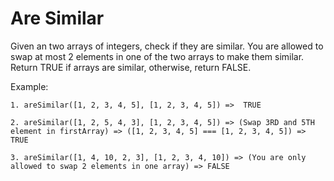 # Are Similar

Given an two arrays of integers, check if they are similar. You are allowed to swap at most 2 elements in one of the two arrays to make them similar. Return TRUE if arrays are similar, otherwise, return FALSE.

Example:

```
1. areSimilar([1, 2, 3, 4, 5], [1, 2, 3, 4, 5]) =>  TRUE

2. areSimilar([1, 2, 5, 4, 3], [1, 2, 3, 4, 5]) => (Swap 3RD and 5TH element in firstArray) => ([1, 2, 3, 4, 5] === [1, 2, 3, 4, 5]) => TRUE

3. areSimilar([1, 4, 10, 2, 3], [1, 2, 3, 4, 10]) => (You are only allowed to swap 2 elements in one array) => FALSE
```
